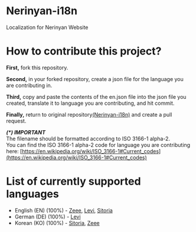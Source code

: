 # Nerinyan-i18n
Localization for Nerinyan Website

# How to contribute this project?
**First,** fork this repository.   

**Second,** in your forked repository, create a json file for the language you are contributing in.   

**Third,** copy and paste the contents of the en.json file into the json file you created, translate it to language you are contributing, and hit commit.   

**Finally,** return to original repository[(Nerinyan-i18n)](https://github.com/Nerinyan/Nerinyan-i18n) and create a pull request.

_**(*) IMPORTANT**_  
The filename should be formatted according to ISO 3166-1 alpha-2.  
You can find the ISO 3166-1 alpha-2 code for language you are contributing here: [https://en.wikipedia.org/wiki/ISO_3166-1#Current_codes](https://en.wikipedia.org/wiki/ISO_3166-1#Current_codes)

# List of currently supported languages
* English (EN) (100%) - [Zeee](https://github.com/zeee2), [Levi](https://github.com/Lekuruu), [Sitoria](https://github.com/Sitoria)
* German (DE) (100%) - [Levi](https://github.com/Lekuruu)
* Korean (KO) (100%) - [Sitoria](https://github.com/Sitoria), [Zeee](https://github.com/zeee2)

